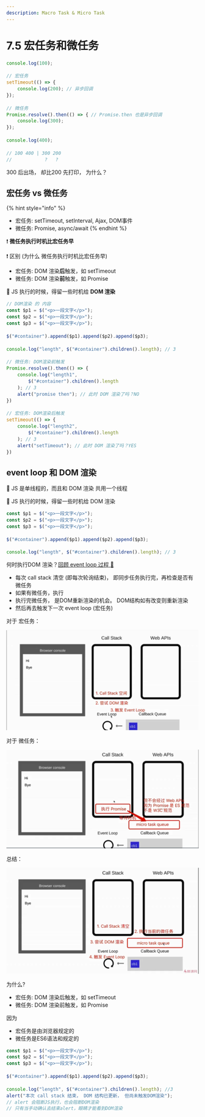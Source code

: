 ```yaml
---
description: Macro Task & Micro Task
---
```


# 7.5 宏任务和微任务

```javascript
console.log(100); 

// 宏任务
setTimeout(() => {
    console.log(200); // 异步回调
});

// 微任务
Promise.resolve().then(() => { // Promise.then 也是异步回调
    console.log(300); 
});

console.log(400);

// 100 400 | 300 200 
//            ?   ?
```

300 后出场， 却比200 先打印， 为什么？

## 宏任务 vs 微任务

{% hint style="info" %}
* 宏任务: setTimeout, setInterval, Ajax, DOM事件
* 微任务: Promise, async/await
{% endhint %}

❗ **微任务执行时机比宏任务早**

❗ 区别 \(为什么 微任务执行时机比宏任务早\)

* 宏任务: DOM 渲染**后**触发，如 setTimeout
* 微任务: DOM 渲染**前**触发，如 Promise

🔷 JS 执行的时候，得留一些时机给 **DOM 渲染**

```javascript
// DOM渲染 的 内容
const $p1 = $("<p>一段文字</p>");
const $p2 = $("<p>一段文字</p>");
const $p3 = $("<p>一段文字</p>");

$("#container").append($p1).append($p2).append($p3);

console.log("length", $("#container").children().length); // 3

// 微任务: DOM渲染前触发
Promise.resolve().then(() => {
    console.log("length1",
        $("#container").children().length
    ); // 3
    alert("promise then"); // 此时 DOM 渲染了吗？NO
})

// 宏任务: DOM渲染后触发
setTimeout(() => {
    console.log("length2",
        $("#container").children().length
    ); // 3
    alert("setTimeout"); // 此时 DOM 渲染了吗？YES
})
```

## event loop 和 DOM 渲染

🔷 JS 是单线程的，而且和 DOM 渲染 共用一个线程

🔷 JS 执行的时候，得留一些时机给 DOM 渲染

```javascript
const $p1 = $("<p>一段文字</p>");
const $p2 = $("<p>一段文字</p>");
const $p3 = $("<p>一段文字</p>");

$("#container").append($p1).append($p2).append($p3);

console.log("length", $("#container").children().length); // 3
```

何时执行DOM 渲染？[回顾 event loop 过程 🎦 ](7.1-event-loop.md#event-loop-guo-cheng)

* 每次 call stack 清空 \(即每次轮询结束\)， 即同步任务执行完，再检查是否有微任务
* 如果有微任务，执行
* 执行完微任务， 是DOM重新渲染的机会。 DOM结构如有改变则重新渲染
* 然后再去触发下一次 event loop \(宏任务\)

 对于 宏任务：

![eventloop dom&#x6E32;&#x67D3; - &#x5B8F;&#x4EFB;&#x52A1;](../.gitbook/assets/eventloop-dom.png)

 对于 微任务：

![eventloop dom&#x6E32;&#x67D3; - &#x5FAE;&#x4EFB;&#x52A1;](../.gitbook/assets/eventloop-dom2.png)

总结：

![eventloop dom&#x6E32;&#x67D3; - &#x603B;&#x7ED3;](../.gitbook/assets/eventloop-dom3.png)

为什么?

* 宏任务: DOM 渲染后触发，如 setTimeout
* 微任务: DOM 渲染前触发，如 Promise

因为

* 宏任务是由浏览器规定的
* 微任务是ES6语法和规定的

```javascript
const $p1 = $("<p>一段文字</p>");
const $p2 = $("<p>一段文字</p>");
const $p3 = $("<p>一段文字</p>");

$("#container").append($p1).append($p2).append($p3);

console.log("length", $("#container").children().length); //3
alert("本次 call stack 结束， DOM 结构已更新， 但尚未触发DOM渲染");
// alert 会阻断JS执行，也会阻断DOM渲染
// 只有当手动确认去结束alert，眼睛才能看到DOM渲染
```

